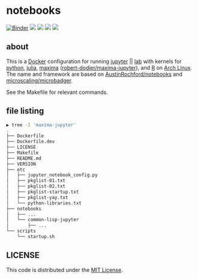 # notebooks

[![Binder][mybinder-badge]][mybinder] 
[![](https://images.microbadger.com/badges/image/cameronraysmith/notebooks.svg)](https://microbadger.com/images/cameronraysmith/notebooks)
[![](https://images.microbadger.com/badges/version/cameronraysmith/notebooks.svg)](https://microbadger.com/images/cameronraysmith/notebooks)
[![](https://images.microbadger.com/badges/commit/cameronraysmith/notebooks.svg)](https://microbadger.com/images/cameronraysmith/notebooks)
[![](https://images.microbadger.com/badges/license/cameronraysmith/notebooks.svg)](https://microbadger.com/images/cameronraysmith/notebooks)

## about
This is a [Docker][] configuration for running [jupyter][] || [lab][] with kernels for [python][], [julia][], [maxima][] ([robert-dodier/maxima-jupyter][]), and [R][] on [Arch Linux][]. The name and framework are based on [AustinRochford/notebooks][] and [microscaling/microbadger][].

See the Makefile for relevant commands.

## file listing

```bash
▶ tree -I 'maxima-jupyter'
.
├── Dockerfile
├── Dockerfile.dev
├── LICENSE
├── Makefile
├── README.md
├── VERSION
├── etc
│   ├── jupyter_notebook_config.py
│   ├── pkglist-01.txt
│   ├── pkglist-02.txt
│   ├── pkglist-startup.txt
│   ├── pkglist-yay.txt
│   └── python-libraries.txt
├── notebooks
│   ├── ...
│   └── common-lisp-jupyter
│       ├── ...
└── scripts
    └── startup.sh
```

## LICENSE

This code is distributed under the [MIT License](http://opensource.org/licenses/MIT).

<!--refs-->
[mybinder-badge]: https://mybinder.org/badge_logo.svg
[mybinder]: https://mybinder.org/v2/gh/cameronraysmith/notebooks/master?urlpath=lab

[Docker]: https://www.docker.com/
[jupyter]: https://jupyter.org/
[lab]: https://jupyterlab.readthedocs.io/
[python]: https://ipython.readthedocs.io/
[julia]: https://github.com/JuliaLang/IJulia.jl
[maxima]: http://maxima.sourceforge.net/
[robert-dodier/maxima-jupyter]: https://github.com/robert-dodier/maxima-jupyter
[R]: https://irkernel.github.io/
[Arch Linux]: https://www.archlinux.org/
[AustinRochford/notebooks]: https://github.com/AustinRochford/notebooks
[microscaling/microbadger]: https://github.com/microscaling/microbadger